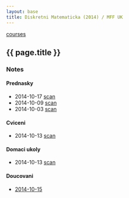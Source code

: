 ```yaml
---
layout: base
title: Diskretni Matematicka (2014) / MFF UK
---
```


[courses](.)

## {{ page.title }}

### Notes

#### Prednasky

* 2014-10-17  [scan](http://notes.drive.ondrejsika.com/mff/2014/diskretni-matematika/2014-10-17.pdf)
* 2014-10-09  [scan](http://notes.drive.ondrejsika.com/mff/2014/diskretni-matematika/2014-10-09.pdf)
* 2014-10-03  [scan](http://notes.drive.ondrejsika.com/mff/2014/diskretni-matematika/2014-10-03.pdf)


#### Cviceni

* 2014-10-13  [scan](http://notes.drive.ondrejsika.com/mff/2014/diskretni-matematika-cviceni/2014-10-13.pdf)


#### Domaci ukoly
<!--
* 2014-10-20  [scan](http://notes.drive.ondrejsika.com/mff/2014/diskretni-matematika-domaci-ukoly/2014-10-20.pdf)
-->
* 2014-10-13  [scan](http://notes.drive.ondrejsika.com/mff/2014/diskretni-matematika-domaci-ukoly/2014-10-13.pdf)


#### Doucovani

* [2014-10-15](2014-diskretni-matematika/2014-10-15-doucovani.html)

